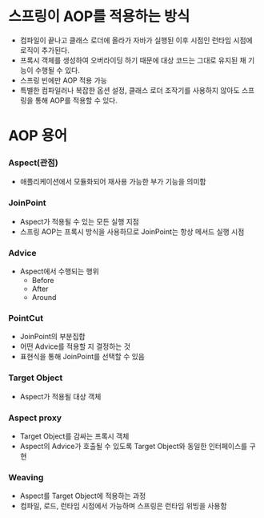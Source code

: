 # 스프링이 AOP를 적용하는 방식
- 컴파일이 끝나고 클래스 로더에 올라가 자바가 실행된 이후 시점인 런타임 시점에 로직이 추가된다.
- 프록시 객체를 생성하여 오버라이딩 하기 때문에 대상 코드는 그대로 유지된 채 기능이 수행될 수 있다.
- 스프링 빈에만 AOP 적용 가능
- 특별한 컴파일러나 복잡한 옵션 설정, 클래스 로더 조작기를 사용하지 않아도 스프링을 통해 AOP를 적용할 수 있다.

# AOP 용어
### Aspect(관점)
- 애플리케이션에서 모듈화되어 재사용 가능한 부가 기능을 의미함

### JoinPoint
- Aspect가 적용될 수 있는 모든 실행 지점
- 스프링 AOP는 프록시 방식을 사용하므로 JoinPoint는 항상 메서드 실행 시점

### Advice
- Aspect에서 수행되는 행위
    - Before
    - After
    - Around

### PointCut
- JoinPoint의 부분집합
- 어떤 Advice를 적용할 지 결정하는 것
- 표현식을 통해 JoinPoint를 선택할 수 있음

### Target Object
- Aspect가 적용될 대상 객체

### Aspect proxy
- Target Object를 감싸는 프록시 객체
- Aspect의 Advice가 호출될 수 있도록 Target Object와 동일한 인터페이스를 구현

### Weaving
- Aspect를 Target Object에 적용하는 과정
- 컴파일, 로드, 런타임 시점에서 가능하며 스프링은 런타임 위빙을 사용함